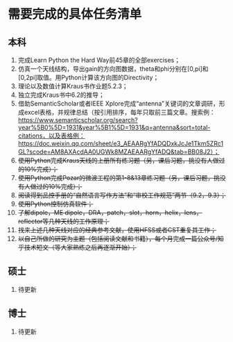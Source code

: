 # 需要完成的具体任务清单

## 本科

1. 完成Learn Python the Hard Way前45章的全部exercises；
2. 仿真一个天线结构，导出gain的方向图数据，theta和phi分别在[0,pi]和[0,2pi]取值。用Python计算该方向图的Directivity；
3. 理论以及数值计算Kraus书作业题5.2.3；
4. 独立完成Kraus书中6.2的推导；
5. 借助SemanticScholar或者IEEE Xplore完成“antenna”关键词的文章调研，形成excel表格，并规律总结（按引用排序，每年只取前三篇文章。搜索例：https://www.semanticscholar.org/search?year%5B0%5D=1931&year%5B1%5D=1931&q=antenna&sort=total-citations，以及表格例：https://doc.weixin.qq.com/sheet/e3_AEAARgYfADQDxkJcJe1Tkm5ZRc1GL?scode=AM8AXAcdAA0UGWk8MZAEAARgYfADQ&tab=BB08J2）；
6. ~~使用Python完成Kraus天线的上册所有练习题（另，课后习题，挑没有人做过的10%完成）；~~
7. ~~使用Python完成Pozar的微波工程的第1-8&13章练习题（另，课后习题，挑没有人做过的10%完成）；~~
8. ~~阅读得到品控手册的“自然语言写作方法”和“审校工作规范”两节（9.2，9.3）；~~
9. ~~使用Python控制仿真软件；~~
10. ~~了解dipole，ME dipole，DRA，patch，slot，horn，helix，lens，reflector等几种天线的工作原理；~~
11. ~~找来上述几种天线对应的经典参考文献，使用HFSS或者CST重复其工作；~~
12. ~~以自己所做的研究为主题（包括阅读文献和书籍），每个月完成一篇公众号/知乎技术短文（等大家熟练之后再逐渐开始）；~~

## 硕士

1. 待更新

## 博士

1. 待更新